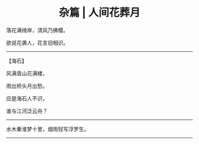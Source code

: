 <center> <h1>杂篇 | 人间花葬月</h1> </center>

落花满绮岸，清风乃拂樱。

欲说花袭人，花言旧相识。

****

【海石】

风满青山花满楼，

雨出桥头月出愁。

应是海石人不识，

谁与江河泛云舟？

****

水木秦淮梦十里，烟雨轻写浮罗生。

****
